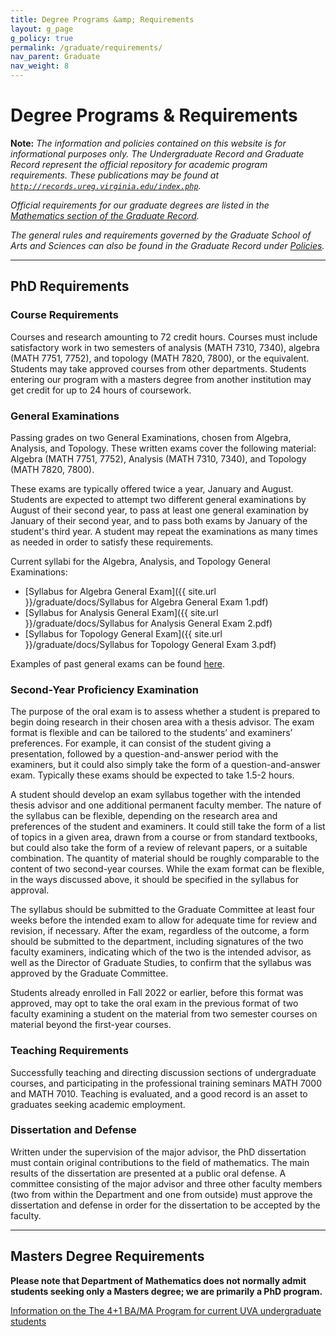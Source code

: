 ```yaml
---
title: Degree Programs &amp; Requirements
layout: g_page
g_policy: true
permalink: /graduate/requirements/
nav_parent: Graduate
nav_weight: 8
---
```


<h1 class="mb-3">Degree Programs &amp; Requirements</h1>

**Note:** *The information and policies contained on this website is for informational purposes only. The Undergraduate Record and Graduate Record represent the official repository for academic program requirements. These publications may be found at [`http://records.ureg.virginia.edu/index.php`](http://records.ureg.virginia.edu/index.php).*

*Official requirements for our graduate degrees are listed in the [Mathematics section of the Graduate Record](http://records.ureg.virginia.edu/preview_program.php?catoid=38&poid=4093).*

*The general rules and requirements governed by the Graduate School of Arts and Sciences can also be found in the Graduate Record under [Policies](http://records.ureg.virginia.edu/content.php?catoid=38&navoid=2193).*

---

## PhD Requirements

### Course Requirements

Courses and research amounting to 72 credit hours. Courses must include satisfactory work in two semesters of analysis (MATH 7310, 7340), algebra (MATH 7751, 7752), and topology (MATH 7820, 7800), or the equivalent. Students may take approved courses from other departments. Students entering our program with a masters degree from another institution may get credit for up to 24 hours of coursework.

### General Examinations

Passing grades on two General Examinations, chosen from Algebra, Analysis, and Topology. These written exams cover the following material: Algebra (MATH 7751, 7752), Analysis (MATH 7310, 7340), and Topology (MATH 7820, 7800).

These exams are typically offered twice a year, January and August. Students are expected to attempt two different general examinations by August of their second year, to pass at least one general examination by January of their second year, and to pass both exams by January of the student&#39;s third year. A student may repeat the examinations as many times as needed in order to satisfy these requirements.

Current syllabi for the Algebra, Analysis, and Topology General Examinations:

- [Syllabus for Algebra General Exam]({{ site.url }}/graduate/docs/Syllabus for Algebra General Exam 1.pdf)
- [Syllabus for Analysis General Exam]({{ site.url }}/graduate/docs/Syllabus for Analysis General Exam 2.pdf)
- [Syllabus for Topology General Exam]({{ site.url }}/graduate/docs/Syllabus for Topology General Exam 3.pdf)

Examples of past general exams can be found [here]({{site.url}}/graduate/generals/).

### Second-Year Proficiency Examination

The purpose of the oral exam is to assess whether a student is prepared to begin doing research in their chosen area with a thesis advisor.  The exam format is flexible and can be tailored to the students’ and examiners’ preferences. For example, it can consist of the student giving a presentation, followed by a question-and-answer period with the examiners, but it could also simply take the form of a question-and-answer exam.  Typically these exams should be expected to take 1.5-2 hours. 
 
A student should develop an exam syllabus together with the intended thesis advisor and one additional permanent faculty member.  The nature of the syllabus can be flexible, depending on the research area and preferences of the student and examiners.  It could still take the form of a list of topics in a given area, drawn from a course or from standard textbooks, but could also take the form of a review of relevant papers, or a suitable combination.  The quantity of material should be roughly comparable to the content of two second-year courses.  While the exam format can be flexible, in the ways discussed above, it should be specified in the syllabus for approval.   
 
The syllabus should be submitted to the Graduate Committee at least four weeks before the intended exam to allow for adequate time for review and revision, if necessary.  After the exam, regardless of the outcome, a form should be submitted to the department, including signatures of the two faculty examiners, indicating which of the two is the intended advisor, as well as the Director of Graduate Studies, to confirm that the syllabus was approved by the Graduate Committee.   
 
Students already enrolled in Fall 2022 or earlier, before this format was approved, may opt to take the oral exam in the previous format of two faculty examining a student on the material from two semester courses on material beyond the first-year courses.

### Teaching Requirements

Successfully teaching and directing discussion sections of undergraduate courses, and participating in the professional training seminars MATH 7000 and MATH 7010. Teaching is evaluated, and a good record is an asset to graduates seeking academic employment.

### Dissertation and Defense

Written under the supervision of the major advisor, the PhD dissertation must contain original contributions to the field of mathematics. The main results of the dissertation are presented at a public oral defense. A committee consisting of the major advisor and three other faculty members (two from within the Department and one from outside) must approve the dissertation and defense in order for the dissertation to be accepted by the faculty.

---

## Masters Degree Requirements

**Please note that Department of Mathematics does not normally admit students seeking only a Masters degree; we are primarily a PhD program.**

[Information on the The 4+1 BA/MA Program for current UVA undergraduate students]({{site.url}}/content/41-ba-ma-program/)

<!-- ### (Masters requirements are under review) -->

<!-- ### Requirements for a Master of Arts

Successful completion of 30 hours of approved courses at the 5000 level or above, which must include MATH 5310, 5330, 5651, 5652, or higher-level substitutes. Students may take approved courses from other departments. With permission, a Masters thesis can be substituted for up to six of the course hours.&nbsp;In addition, the student must pass a master&rsquo;s exam: either one of the General Exams as described in our PhD program requirements, or an ad hoc exam approved by the graduate committee.

### Requirements for a Master of Science

Successful completion of 30 hours of approved courses at the 5000 level or above, which must include MATH 7310, 7340, 7751, 7752, 7800, and 7820, or higher-level substitutes. Students may take approved courses from other departments. In addition, the student must pass one of the General Exams as described in our PhD program requirements. -->
